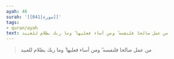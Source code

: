 ```yaml
---
ayah: 46
surah: '[[041|سورة]]'
tags:
- quran/ayah
text: من عمل صالحا فلنفسه ۖ ومن أساء فعليها ۗ وما ربك بظلام للعبيد
---
```

> من عمل صالحا فلنفسه ۖ ومن أساء فعليها ۗ وما ربك بظلام للعبيد
